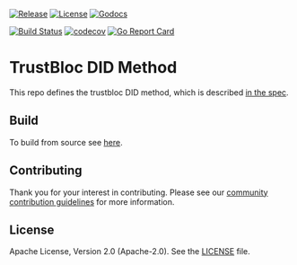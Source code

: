 [![Release](https://img.shields.io/github/release/trustbloc/trustbloc-did-method.svg?style=flat-square)](https://github.com/trustbloc/trustbloc-did-method/releases/latest)
[![License](https://img.shields.io/badge/License-Apache%202.0-blue.svg)](https://raw.githubusercontent.com/trustbloc/trustbloc-did-method/master/LICENSE)
[![Godocs](https://img.shields.io/badge/godoc-reference-blue.svg)](https://godoc.org/github.com/trustbloc/trustbloc-did-method)

[![Build Status](https://dev.azure.com/trustbloc/edge/_apis/build/status/trustbloc.trustbloc-did-method?branchName=master)](https://dev.azure.com/trustbloc/edge/_build/latest?definitionId=38&branchName=master)
[![codecov](https://codecov.io/gh/trustbloc/trustbloc-did-method/branch/master/graph/badge.svg)](https://codecov.io/gh/trustbloc/trustbloc-did-method)
[![Go Report Card](https://goreportcard.com/badge/github.com/trustbloc/trustbloc-did-method)](https://goreportcard.com/report/github.com/trustbloc/trustbloc-did-method)

# TrustBloc DID Method

This repo defines the trustbloc DID method, which is described [in the spec](/docs/overview/trustbloc-did-method.md).

## Build
To build from source see [here](/docs/build.md).

## Contributing
Thank you for your interest in contributing. Please see our [community contribution guidelines](https://github.com/trustbloc/community/blob/master/CONTRIBUTING.md) for more information.

## License
Apache License, Version 2.0 (Apache-2.0). See the [LICENSE](LICENSE) file.
